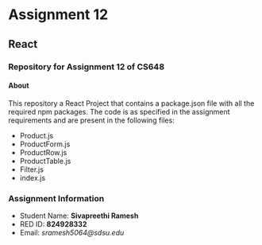 # Assignment 12

## React

### Repository for Assignment 12 of CS648

#### About

This repository a React Project that contains a package.json file with all the required npm packages. The code is as specified in the assignment requirements and are present in the following files: 

* Product.js
* ProductForm.js
* ProductRow.js
* ProductTable.js
* Filter.js
* index.js



### Assignment Information

* Student Name: **Sivapreethi Ramesh**
* RED ID: **824928332**
* Email: _sramesh5064@sdsu.edu_
 
